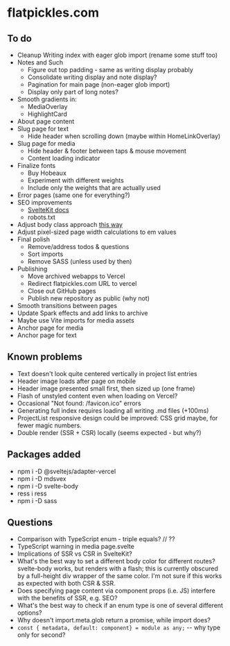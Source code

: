 # flatpickles.com

## To do
* Cleanup Writing index with eager glob import (rename some stuff too)
* Notes and Such
    * Figure out top padding - same as writing display probably
    * Consolidate writing display and note display?
    * Pagination for main page (non-eager glob import)
    * Display only part of long notes?
* Smooth gradients in:
    * MediaOverlay
    * HighlightCard
* About page content
* Slug page for text
    * Hide header when scrolling down (maybe within HomeLinkOverlay)
* Slug page for media
    * Hide header & footer between taps & mouse movement
    * Content loading indicator
* Finalize fonts
    * Buy Hobeaux
    * Experiment with different weights
    * Include only the weights that are actually used
* Error pages (same one for everything?)
* SEO improvements
    * [SvelteKit docs](https://kit.svelte.dev/docs/seo)
    * robots.txt
* Adjust body class approach [this way](https://github.com/sveltejs/svelte/issues/3105#issuecomment-1373889014)
* Adjust pixel-sized page width calculations to em values
* Final polish
    * Remove/address todos & questions
    * Sort imports
    * Remove SASS (unless used by then)
* Publishing
    * Move archived webapps to Vercel
    * Redirect flatpickles.com URL to vercel
    * Close out GitHub pages
    * Publish new repository as public (why not)
* Smooth transitions between pages
* Update Spark effects and add links to archive
* Maybe use Vite imports for media assets
* Anchor page for media
* Anchor page for text

## Known problems
* Text doesn't look quite centered vertically in project list entries
* Header image loads after page on mobile
* Header image presented small first, then sized up (one frame)
* Flash of unstyled content even when loading on Vercel?
* Occasional "Not found: /favicon.ico" errors
* Generating full index requires loading all writing .md files (+100ms)
* ProjectList responsive design could be improved: CSS grid maybe, for fewer magic numbers.
* Double render (SSR + CSR) locally (seems expected - but why?)

## Packages added
* npm i -D @sveltejs/adapter-vercel
* npm i -D mdsvex
* npm i -D svelte-body 
* ress i ress
* npm i -D sass 

## Questions
* Comparison with TypeScript enum - triple equals? // ??
* TypeScript warning in media page.svelte
* Implications of SSR vs CSR in SvelteKit?
* What's the best way to set a different body color for different routes? svelte-body works, but renders with a flash; this is currently obscured by a full-height div wrapper of the same color. I'm not sure if this works as expected with both CSR & SSR.
* Does specifying page content via component props (i.e. JS) interfere with the benefits of SSR, e.g. SEO?
* What's the best way to check if an enum type is one of several different options?
* Why doesn't import.meta.glob return a promise, while import does?
* `const { metadata, default: component} = module as any;` -- why type only for second?